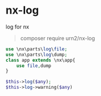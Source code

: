 # nx-log

log for nx


> composer require urn2/nx-log

```php
use \nx\parts\log\file;
use \nx\parts\log\dump;
class app extends \nx\app{
    use file,dump  
}
```

```php
$this->log($any);
$this->log->warning($any)
```
